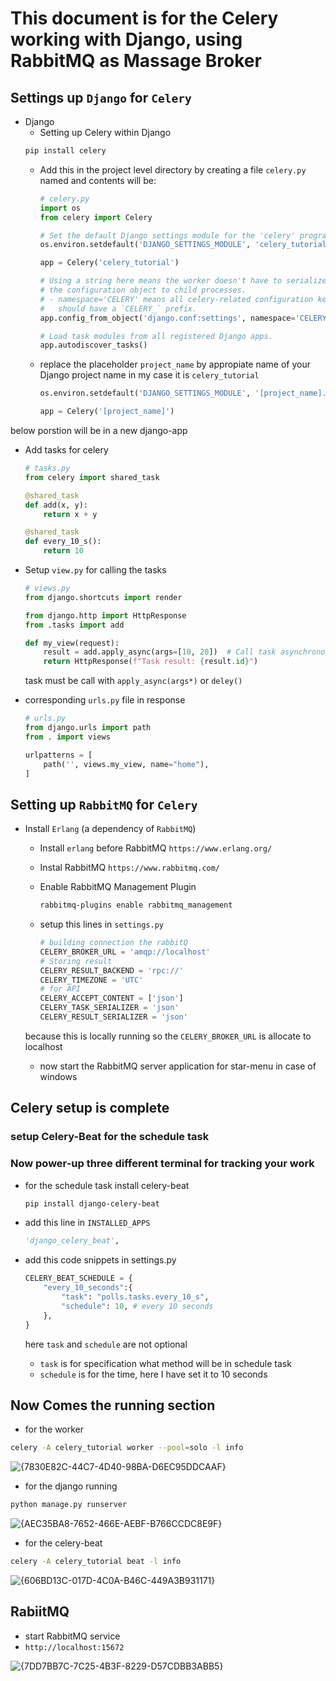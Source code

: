 # This document is for the Celery working with Django, using RabbitMQ as Massage Broker

## Settings up `Django` for `Celery`

- Django
    - Setting up Celery within Django
    ```sh
    pip install celery
    ```
    - Add this in the project level directory by creating a file `celery.py` named and contents will be:

        ```py
        # celery.py
        import os
        from celery import Celery

        # Set the default Django settings module for the 'celery' program.
        os.environ.setdefault('DJANGO_SETTINGS_MODULE', 'celery_tutorial.settings')

        app = Celery('celery_tutorial')

        # Using a string here means the worker doesn't have to serialize
        # the configuration object to child processes.
        # - namespace='CELERY' means all celery-related configuration keys
        #   should have a `CELERY_` prefix.
        app.config_from_object('django.conf:settings', namespace='CELERY')

        # Load task modules from all registered Django apps.
        app.autodiscover_tasks()
        ```

    - replace the placeholder `project_name` by appropiate name of your Django project name in my case it is `celery_tutorial`

        ```py
        os.environ.setdefault('DJANGO_SETTINGS_MODULE', '[project_name].settings')
        ``` 
        ```py
        app = Celery('[project_name]')
        ```

below porstion will be in a new django-app
- Add tasks for celery

    ```py
    # tasks.py
    from celery import shared_task

    @shared_task
    def add(x, y):
        return x + y

    @shared_task
    def every_10_s():
        return 10
    ```

- Setup `view.py` for calling the tasks
    ```py
    # views.py
    from django.shortcuts import render

    from django.http import HttpResponse
    from .tasks import add

    def my_view(request):
        result = add.apply_async(args=[10, 20])  # Call task asynchronously
        return HttpResponse(f"Task result: {result.id}")
    ```
    task must be call with `apply_async(args*)` or `deley()`

- corresponding `urls.py` file in response
    ```py
    # urls.py
    from django.urls import path
    from . import views

    urlpatterns = [
        path('', views.my_view, name="home"),
    ]
    ```
## Setting up `RabbitMQ` for `Celery`

- Install `Erlang` (a dependency of `RabbitMQ`)
    - Install `erlang` before RabbitMQ `https://www.erlang.org/`
    - Instal RabbitMQ `https://www.rabbitmq.com/`
    - Enable RabbitMQ Management Plugin
        ```sh
        rabbitmq-plugins enable rabbitmq_management
        ```
    - setup this lines in `settings.py` 

        ```py
        # building connection the rabbitQ
        CELERY_BROKER_URL = 'amqp://localhost' 
        # Storing result
        CELERY_RESULT_BACKEND = 'rpc://'
        CELERY_TIMEZONE = 'UTC'
        # for API
        CELERY_ACCEPT_CONTENT = ['json']
        CELERY_TASK_SERIALIZER = 'json'
        CELERY_RESULT_SERIALIZER = 'json'
        ```

    because this is locally running so the `CELERY_BROKER_URL` is allocate to localhost
    - now start the RabbitMQ server application for star-menu in case of windows

## Celery setup is complete

### setup Celery-Beat for the schedule task


### Now power-up three different terminal for tracking your work
- for the schedule task install celery-beat
    ```sh
    pip install django-celery-beat
    ```

- add this line in `INSTALLED_APPS`
    ```py
    'django_celery_beat',
    ```

- add this code snippets in settings.py
    ```py
    CELERY_BEAT_SCHEDULE = {
        "every_10_seconds":{
            "task": "polls.tasks.every_10_s",
            "schedule": 10, # every 10 seconds
        },
    }
    ```
    here `task` and `schedule` are not optional
    - `task` is for specification what method will be in schedule task
    - `schedule` is for the time, here I have set it to 10 seconds

## Now Comes the running section
- for the worker
```sh
celery -A celery_tutorial worker --pool=solo -l info
```
![{7830E82C-44C7-4D40-98BA-D6EC95DDCAAF}](https://github.com/user-attachments/assets/0032d9eb-6d68-48db-a251-e2007a426943)

- for the django running
```sh
python manage.py runserver
```
![{AEC35BA8-7652-466E-AEBF-B766CCDC8E9F}](https://github.com/user-attachments/assets/a2c055b9-2177-442f-ae6a-639761181366)

- for the celery-beat
```sh
celery -A celery_tutorial beat -l info
```
![{606BD13C-017D-4C0A-B46C-449A3B931171}](https://github.com/user-attachments/assets/83674873-192f-4435-93ba-6d517f7018a3)

## RabiitMQ
- start RabbitMQ service
- `http://localhost:15672`

![{7DD7BB7C-7C25-4B3F-8229-D57CDBB3ABB5}](https://github.com/user-attachments/assets/7320a839-d978-474a-b2d6-73a1debb01d6)


